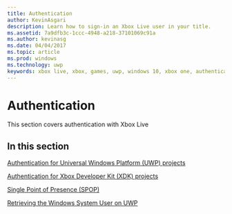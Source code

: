 ```yaml
---
title: Authentication
author: KevinAsgari
description: Learn how to sign-in an Xbox Live user in your title.
ms.assetid: 7a9dfb3c-1ccc-4948-a218-37101069c91a
ms.author: kevinasg
ms.date: 04/04/2017
ms.topic: article
ms.prod: windows
ms.technology: uwp
keywords: xbox live, xbox, games, uwp, windows 10, xbox one, authentication, sign-in
---
```


# Authentication

This section covers authentication with Xbox Live

## In this section

[Authentication for Universal Windows Platform (UWP) projects](authentication-for-UWP-projects.md)

[Authentication for Xbox Developer Kit (XDK) projects](authentication-for-XDK-projects.md)

[Single Point of Presence (SPOP)](single-point-of-presence.md)

[Retrieving the Windows System User on UWP](retrieving-windows-system-user-on-UWP.md)
